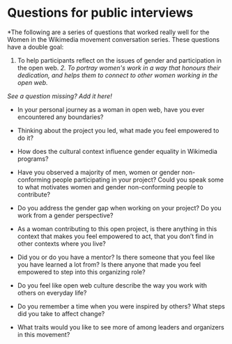 # Questions for public interviews

*The following are a series of questions that worked really well for the Women in the Wikimedia movement conversation series. These questions have a double goal: 
1. To help participants reflect on the issues of gender and participation in the open web. 
*2. To portray women's work in a way that honours their dedication, and helps them to connect to other women working in the open web.*

*See a question missing? Add it here!*

- In your personal journey as a woman in open web, have you ever encountered any boundaries?

- Thinking about the project you led, what made you feel empowered to do it? 

- How does the cultural context influence gender equality in Wikimedia programs? 

- Have you observed a majority of men, women or gender non-conforming people participating in your project? Could you speak some to what motivates women and gender non-conforming people to contribute?

- Do you address the gender gap when working on your project? Do you work from a gender perspective?

- As a woman contributing to this open project, is there anything in this context that makes you feel empowered to act, that you don’t find in other contexts where you live?

- Did you or do you have a mentor? Is there someone that you feel like you have learned a lot from? Is there anyone that made you feel empowered to step into this organizing role? 

- Do you feel like open web culture describe the way you work with others on everyday life? 

- Do you remember a time when you were inspired by others? What steps did you take to affect change?

- What traits would you like to see more of among leaders and organizers in this movement?
